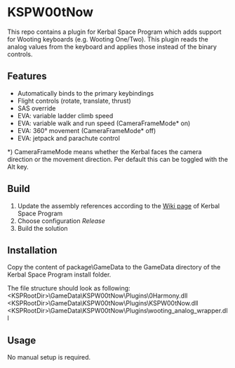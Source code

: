# KSPW00tNow
This repo contains a plugin for Kerbal Space Program which adds support for Wooting keyboards (e.g. Wooting One/Two).
This plugin reads the analog values from the keyboard and applies those instead of the binary controls.

## Features
- Automatically binds to the primary keybindings
- Flight controls (rotate, translate, thrust)
- SAS override
- EVA: variable ladder climb speed
- EVA: variable walk and run speed (CameraFrameMode* on)
- EVA: 360° movement (CameraFrameMode* off)
- EVA: jetpack and parachute control

*) CameraFrameMode means whether the Kerbal faces the camera direction or the movement direction. Per default this can be toggled with the Alt key.

## Build
1. Update the assembly references according to the [Wiki page](https://wiki.kerbalspaceprogram.com/wiki/Setting_up_Visual_Studio) of Kerbal Space Program 
2. Choose configuration _Release_
3. Build the solution

## Installation
Copy the content of package\GameData to the GameData directory of the Kerbal Space Program install folder.

The file structure should look as following:\
\<KSPRootDir\>\GameData\KSPW00tNow\Plugins\0Harmony.dll\
\<KSPRootDir\>\GameData\KSPW00tNow\Plugins\KSPW00tNow.dll\
\<KSPRootDir\>\GameData\KSPW00tNow\Plugins\wooting_analog_wrapper.dll

## Usage
No manual setup is required.